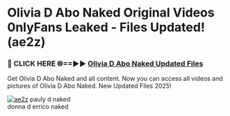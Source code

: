 # Olivia D Abo Naked Original Videos 0nlyFans Leaked - Files Updated! (ae2z)

<h3>🔴 CLICK HERE 🌐==►► <a href="https://tinyurl.com/up5wt9bj" rel="nofollow">Olivia D Abo Naked Updated Files</a></h3>

Get Olivia D Abo Naked and all content. Now you can access all videos and pictures of Olivia D Abo Naked. New Updated Files 2025!

[![ae2z](https://i.imgur.com/ABiUzMV.gif)](https://tinyurl.com/up5wt9bj)
pauly d naked<br>
donna d errico naked